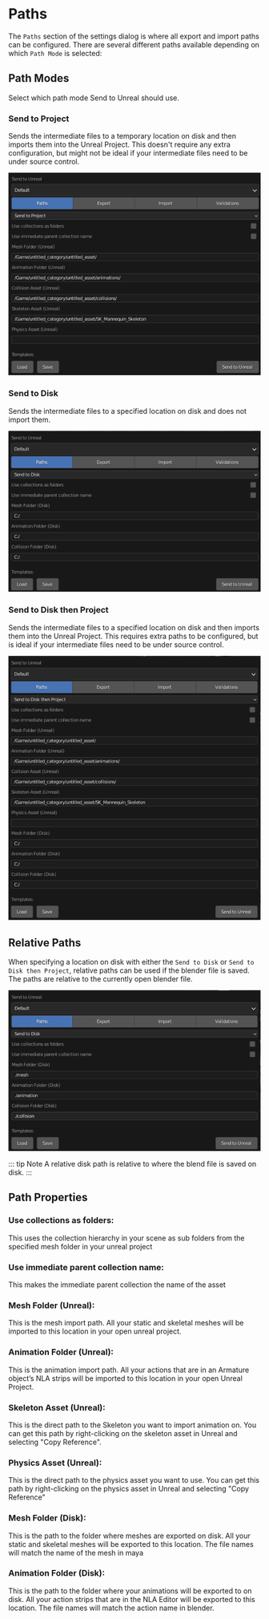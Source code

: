 # Paths
The `Paths` section of the settings dialog is where all export and import paths can be configured.  There are several
different paths available depending on which `Path Mode` is selected:

## Path Modes
Select which path mode Send to Unreal should use.

### Send to Project
Sends the intermediate files to a temporary location on disk and then imports them into
the Unreal Project. This doesn't require any extra configuration, but might not be ideal if your intermediate files
need to be under source control.

![1](./images/paths/1.png)

### Send to Disk
Sends the intermediate files to a specified location on disk and does not import them.

![2](./images/paths/2.png)

### Send to Disk then Project
Sends the intermediate files to a specified location on disk and then imports them into
the Unreal Project. This requires extra paths to be configured, but is ideal if your intermediate files
need to be under source control.

![3](./images/paths/3.png)


## Relative Paths
When specifying a location on disk with either the `Send to Disk` or `Send to Disk then Project`, relative paths
can be used if the blender file is saved.  The paths are relative to the currently open blender file.

![4](./images/paths/4.png)

::: tip Note
  A relative disk path is relative to where the blend file is saved on disk.
:::

## Path Properties
### Use collections as folders:
This uses the collection hierarchy in your scene as sub folders from the specified mesh folder in your unreal project

### Use immediate parent collection name:
This makes the immediate parent collection the name of the asset

### Mesh Folder (Unreal):
This is the mesh import path. All your static and skeletal meshes will be imported to this location in your open
unreal project.

### Animation Folder (Unreal):
This is the animation import path. All your actions that are in an Armature object’s NLA strips will be imported to
this location in your open Unreal Project.

### Skeleton Asset (Unreal):
This is the direct path to the Skeleton you want to import animation on. You can get this path by
right-clicking on the skeleton asset in Unreal and selecting "Copy Reference".

### Physics Asset (Unreal):
This is the direct path to the physics asset you want to use. You can get this path by
right-clicking on the physics asset in Unreal and selecting "Copy Reference"


### Mesh Folder (Disk):
This is the path to the folder where meshes are exported on disk. All your static and skeletal
meshes will be exported to this location. The file names will match the name of the mesh in maya


### Animation Folder (Disk):
This is the path to the folder where your animations will be exported to on disk. All your action strips
that are in the NLA Editor will be exported to this location. The file names will match
the action name in blender.
